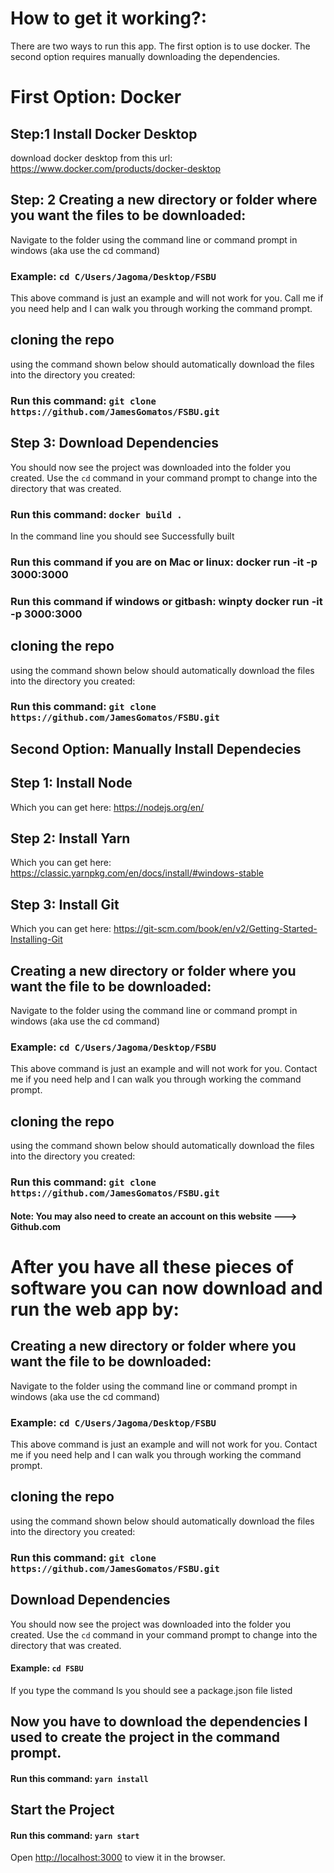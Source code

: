 # How to get it working?:
There are two ways to run this app. The first option is to use docker. The second option requires manually downloading the dependencies.


# First Option: Docker 

## Step:1 Install Docker Desktop
download docker desktop from this url: https://www.docker.com/products/docker-desktop


## Step: 2 Creating a new directory or folder where you want the files to be downloaded:
Navigate to the folder using the command line or command prompt in windows (aka use the cd command)
### Example: `cd C/Users/Jagoma/Desktop/FSBU`
This above command is just an example and will not work for you. Call me if you need help and I can 
walk you through working the command prompt.

## cloning the repo
using the command shown below should automatically download the files into the directory you created:
### Run this command: `git clone https://github.com/JamesGomatos/FSBU.git`

## Step 3: Download Dependencies
You should now see the project was downloaded into the folder you created. 
Use the `cd` command in your command prompt to change into the directory that was created.
### Run this command: `docker build . `
In the command line you should see Successfully built <container-id>

### Run this command if you are on Mac or linux: docker run -it -p 3000:3000 <container-id>

### Run this command if windows or gitbash: winpty docker run -it -p 3000:3000 <container-id>

## cloning the repo
using the command shown below should automatically download the files into the directory you created:
### Run this command: `git clone https://github.com/JamesGomatos/FSBU.git`

## Second Option: Manually Install Dependecies 
## Step 1: Install Node 
Which you can get here: https://nodejs.org/en/

## Step 2: Install Yarn 
Which you can get here: https://classic.yarnpkg.com/en/docs/install/#windows-stable

## Step 3: Install Git
Which you can get here: https://git-scm.com/book/en/v2/Getting-Started-Installing-Git
## Creating a new directory or folder where you want the file to be downloaded:
Navigate to the folder using the command line or command prompt in windows (aka use the cd command)
### Example: `cd C/Users/Jagoma/Desktop/FSBU`
This above command is just an example and will not work for you. Contact me if you need help and I can 
walk you through working the command prompt.

## cloning the repo
using the command shown below should automatically download the files into the directory you created:
### Run this command: `git clone https://github.com/JamesGomatos/FSBU.git`
#### Note: You may also need to create an account on this website ---> Github.com

# After you have all these pieces of software you can now download and run the web app by:

## Creating a new directory or folder where you want the file to be downloaded:
Navigate to the folder using the command line or command prompt in windows (aka use the cd command)
### Example: `cd C/Users/Jagoma/Desktop/FSBU`
This above command is just an example and will not work for you. Contact me if you need help and I can 
walk you through working the command prompt.

## cloning the repo
using the command shown below should automatically download the files into the directory you created:
### Run this command: `git clone https://github.com/JamesGomatos/FSBU.git`

## Download Dependencies
You should now see the project was downloaded into the folder you created. 
Use the `cd` command in your command prompt to change into the directory that was created.

#### Example: `cd FSBU`
If you type the command ls you should see a package.json file listed

## Now you have to download the dependencies I used to create the project in the command prompt.
#### Run this command: `yarn install`

## Start the Project
#### Run this command: `yarn start`
Open [http://localhost:3000](http://localhost:3000) to view it in the browser.

